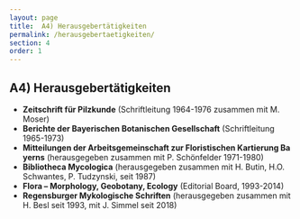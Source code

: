 ```yaml
---
layout: page
title:  A4) Herausgebertätigkeiten
permalink: /herausgebertaetigkeiten/
section: 4
order: 1
---
```


## A4) Herausgebertätigkeiten

- **Zeitschrift für Pilzkunde** (Schriftleitung 1964-1976 zusammen mit M. Moser)
- **Berichte der Bayerischen Botanischen Gesellschaft** (Schriftleitung 1965-1973)
- **Mitteilungen der Arbeitsgemeinschaft zur Floristischen Kartierung Bayerns** (herausgegeben zusammen mit P. Schönfelder 1971-1980)
- **Bibliotheca Mycologica** (herausgegeben zusammen mit H. Butin, H.O. Schwantes, P. Tudzynski, seit 1987)
- **Flora – Morphology, Geobotany, Ecology** (Editorial Board, 1993-2014)
- **Regensburger Mykologische Schriften** (herausgegeben zusammen mit H. Besl seit 1993, mit J. Simmel seit 2018)